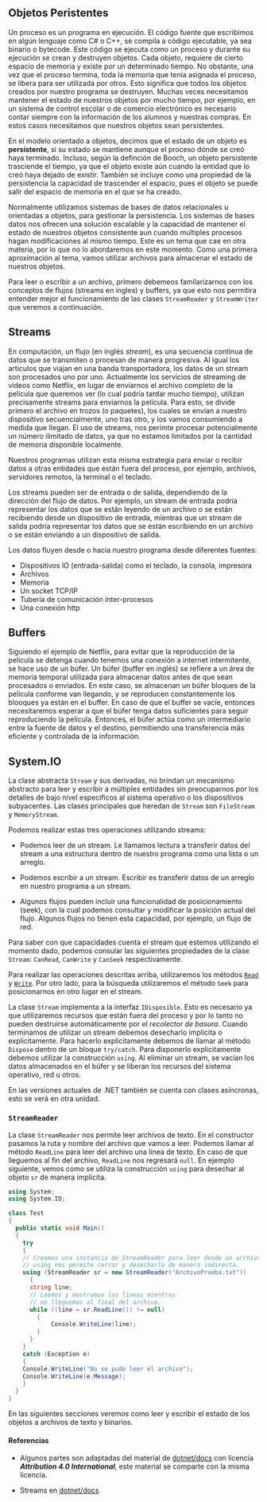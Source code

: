 
## Objetos Peristentes

Un proceso es un programa en ejecución. El código fuente que escribimos en
algún lenguaje como C# o C++, se compila a código ejecutable, ya sea binario o
bytecode. Este código se ejecuta como un proceso y durante su ejecución se
crean y destruyen objetos. Cada objeto, requiere de cierto espacio de memoria y
existe por un determinado tiempo. No obstante, una vez que el proceso termina,
toda la memoria que tenía asignada el proceso, se libera para ser utilizada por
otros. Esto significa que todos los objetos creados por nuestro programa se
destruyen. Muchas veces necesitamos mantener el estado de nuestros objetos por
mucho tiempo, por ejemplo, en un sistema de control escolar o de comercio
electrónico es necesario contar siempre con la información de los alumnos y
nuestras compras. En estos casos necesitamos que nuestros objetos sean
persistentes.

En el modelo orientado a objetos, decimos que el estado de un objeto es
**persistente**, si su estado se mantiene aunque el proceso dónde se creó haya
terminado. Incluso, según la definción de Booch, un objeto persistente
trasciende el tiempo, ya que el objeto existe aún cuando la entidad que lo creó
haya dejado de existir. También se incluye como una propiedad de la
persistencia la capacidad de trascender el espacio, pues el objeto se puede
salir del espacio de memoria en el que se ha creado. 

Normalmente utilizamos sistemas de bases de datos relacionales u orientadas a
objetos, para gestionar la persistencia. Los sistemas de bases datos nos
ofrecen una solución escalable y la capacidad de mantener el estado de nuestros
objetos consistente aun cuando multiples procesos hagan modificaciones al mismo
tiempo. Este es un tema que cae en otra materia, por lo que no lo abordaremos
en este momento. Como una primera aproximación al tema, vamos utilizar archivos
para almacenar el estado de nuestros objetos. 

Para leer o escribir a un archivo, primero debemeos familarizarnos con los 
conceptos de flujos (streams en íngles) y buffers, ya que esto nos permitira entender mejor
el funcionamiento de las clases `StreamReader` y `StreamWriter` que veremos
a continuación.

## Streams 

En computación, un flujo  (en inglés *stream*), es una secuencia continua de
datos que se transmiten o procesan de manera progresiva. Al igual los articulos
que viajan en una banda transportadora, los datos de un stream son procesados
uno por uno. Actualmente los servicios de streaming de videos como Netflix, en
lugar de enviarnos el archivo completo de la película que queremos ver (lo cual
podría tardar mucho tiempo), utilizan precisamente streams para enviarnos la
película. Para esto, se divide primero el archivo en trozos (o paquetes), los
cuales se envían a nuestro dispositivo secuencialmente, uno tras otro, y los
vamos consumiendo a medida que llegan. El uso de streams, nos perimte procesar
potencialmente un número ilimitado de datos, ya que no estamos limitados por la
cantidad de memoria disponible localmente.

Nuestros programas utilizan esta misma estrategia para enviar o recibir datos a
otras entidades que están fuera del proceso, por ejemplo, archivos, servidores
remotos, la terminal o  el teclado.  

Los streams pueden ser de entrada o de salida, dependiendo de la dirección del
flujo de datos. Por ejemplo, un stream de entrada podría representar los datos
que se están leyendo de un archivo o se están recibiendo desde un dispositivo
de entrada, mientras que un stream de salida podría representar los datos que
se están escribiendo en un archivo o se están enviando a un dispositivo de
salida. 

Los datos fluyen desde o hacia nuestro programa desde diferentes fuentes: 

* Dispositivos IO (entrada-salida) como el teclado, la consola, impresora
* Archivos
* Memoria
* Un socket TCP/IP
* Tubería de comunicación ínter-procesos 
* Una conexión http

## Buffers

Siguiendo el ejemplo de Netflix, para evitar que la reproducción de la película
se detenga cuando tenemos una conexión a internet intermitente, se hace uso de
un búfer. Un búfer (buffer en inglés) se refiere a un área de memoria temporal utilizada para
almacenar datos antes de que sean procesados o enviados. En este caso, se
almacenan un búfer bloques de la película conforme van llegando, y se
reproducen constantemente los blooques ya están en el buffer. En caso de que el
buffer se vacíe, entonces necesitaremos esperar a que el búfer tenga datos
suficientes para seguir reproduciendo la película. Entonces, el búfer actúa
como un intermediario entre la fuente de datos y el destino, permitiendo una
transferencia más eficiente y controlada de la información.

## System.IO

La clase abstracta `Stream` y sus derivadas, no brindan un mecanismo abstracto 
para leer y escribir a múltiples entidades sin preocuparnos por los detalles de 
bajo nivel específicos al sistema operativo o los dispositivos subyacentes.
Las clases principales que heredan de `Stream` son `FileStream` y `MemoryStream`.

Podemos realizar estas tres operaciones utilizando streams:

* Podemos leer de un stream. Le llamamos lectura a transferir datos del stream 
a una estructura dentro de nuestro programa como una lista o un arreglo.

* Podemos escribir a un stream. Escribir es transferir datos de un arreglo en 
nuestro programa a un stream. 

* Algunos flujos pueden incluir una funcionalidad de posicionamiento (seek),
  con la cual podemos consultar y modificar la posición actual del flujo.
  Algunos flujos no tienen esta capacidad, por ejemplo, un flujo de red.


Para saber con que capacidades cuenta el stream que estemos utilizando el momento
dado, podemos consular las siguientes propiedades de la clase `Stream`: `CanRead`, 
`CanWrite` y `CanSeek` respectivamente.

Para realizar las operaciones descritas arriba, utilizaremos los métodos
[`Read`](https://learn.microsoft.com/en-us/dotnet/api/system.io.stream.read?view=net-7.0)
y [`Write`](https://learn.microsoft.com/en-us/dotnet/api/system.io.stream.write?view=net-7.0). 
Por otro lado, para la búsqueda utilizaremos el método `Seek` para posicionarnos en otro lugar en el stream.

La clase `Stream` implementa a la interfaz `IDisposible`. Esto es necesario ya 
que utilizaremos recursos que están fuera del proceso y por lo tanto no pueden 
destruirse automáticamente por el *recolector de basura*. Cuando terminamos de utilizar un stream
debemos desecharlo implicita o explicitamente. Para hacerlo explicitamente debemos de
llamar al método `Dispose` dentro de un bloque `try/catch`. Para disponerlo explicitamente
debemos utilizar la construcción `using`.  Al eliminar un stream, se vacían los datos
almacenados en el búfer y se liberan los recursos del sistema operativo, red u otros. 

En las versiones actuales de .NET también se cuenta con clases asíncronas,  esto se
verá en otra unidad. 

### `StreamReader`

La clase `StreamReader` nos permite leer archivos de texto. En el constructor
pasamos la ruta y nombre del archivo que vamos a leer. Podemos llamar
al método `ReadLine` para leer del archivo una línea de texto. En caso de
que lleguemos al fin del archivo, `ReadLine` nos regresará `null`.
En ejemplo siguiente, vemos como se utiliza la construcción `using` para 
desechar al objeto `sr` de manera implicita. 

```csharp
using System;
using System.IO;

class Test 
{
  public static void Main()
  {
    try 
    {
    // Creamos una instancia de StreamReader para leer desde un archivo.
    // using nos permite cerrar y desecharlo de manera indirecta.
    using (StreamReader sr = new StreamReader("ArchivoPrueba.txt"))
      {
      string line;
      // Leemos y mostramos las líneas mientras
      // no lleguemos al final del archivo.
      while ((line = sr.ReadLine()) != null)
        {
            Console.WriteLine(line);
        }
      } 
    }
    catch (Exception e)
    {
    Console.WriteLine("No se pudo leer el archivo");
    Console.WriteLine(e.Message);
    }
  }
}

```

En las siguientes secciones veremos como leer y escribir el estado de los objetos
a archivos de texto y binarios.

#### Referencias

* Algunos partes son adaptadas del material de [dotnet/docs](https://github.com/dotnet/docs/) 
con licencia ***Attribution 4.0 International***, este material se comparte con la misma licencia. 

* Streams en [dotnet/docs](https://learn.microsoft.com/es-mx/dotnet/api/system.io.stream?view=net-7.0)

